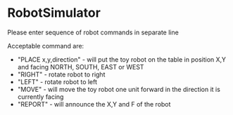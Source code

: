 # RobotSimulator

<p>Please enter sequence of robot commands in separate line</p>
<p>Acceptable command are:</p>
<ul>
  <li>"PLACE x,y,direction" - will put the toy robot on the table in position X,Y and facing NORTH, SOUTH, EAST or WEST</li>
  <li>"RIGHT" - rotate robot to right</li>
  <li>"LEFT" - rotate robot to left</li>
  <li>"MOVE" -  will move the toy robot one unit forward in the direction it is currently facing</li>
  <li>"REPORT" - will announce the X,Y and F of the robot</li>
</ul>
